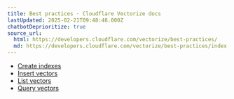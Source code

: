 ```yaml
---
title: Best practices · Cloudflare Vectorize docs
lastUpdated: 2025-02-21T09:48:48.000Z
chatbotDeprioritize: true
source_url:
  html: https://developers.cloudflare.com/vectorize/best-practices/
  md: https://developers.cloudflare.com/vectorize/best-practices/index.md
---
```


* [Create indexes](https://developers.cloudflare.com/vectorize/best-practices/create-indexes/)
* [Insert vectors](https://developers.cloudflare.com/vectorize/best-practices/insert-vectors/)
* [List vectors](https://developers.cloudflare.com/vectorize/best-practices/list-vectors/)
* [Query vectors](https://developers.cloudflare.com/vectorize/best-practices/query-vectors/)

